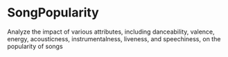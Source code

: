 # SongPopularity
Analyze the impact of various attributes, including danceability, valence, energy, acousticness, instrumentalness, liveness, and speechiness, on the popularity of songs
